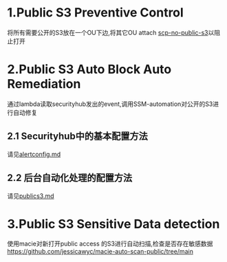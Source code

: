 # 1.Public S3 Preventive Control
将所有需要公开的S3放在一个OU下边,将其它OU attach [scp-no-public-s3](/scp-no-public-s3)以阻止打开
# 2.Public S3 Auto Block Auto Remediation
通过lambda读取securityhub发出的event,调用SSM-automation对公开的S3进行自动修复
## 2.1 Securityhub中的基本配置方法
请见[alertconfig.md](/alertconfig.md)
## 2.2 后台自动化处理的配置方法
请见[publics3.md](/publics3.md)
# 3.Public S3 Sensitive Data detection
使用macie对新打开public access 的S3进行自动扫描,检查是否存在敏感数据
https://github.com/jessicawyc/macie-auto-scan-public/tree/main
